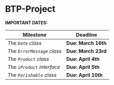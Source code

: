 # BTP-Project

**IMPORTANT DATES:**

| Milestone                  | Deadline             |
| -------------------------- |--------------------- |
| *The `Date` class*         | **Due: March 16th**  |
| *The `ErrorMessage` class* | **Due: March 23rd**  |
| *The `Product` class*    	 | **Due: April  4th**  |
| *The `iProduct` interface* | **Due: April  5th**  | 
| *The `Perishable` class*   | **Due: April 10th**  |
